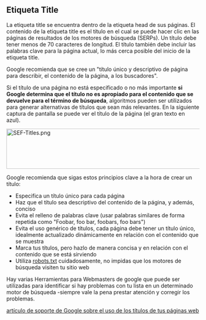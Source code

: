 <!-- Filename: Using_The_Title_Tag / Display title: El Uso de la etiqueta Title -->

## Etiqueta Title

La etiqueta title se encuentra dentro de la etiqueta head de sus
páginas. El contenido de la etiqueta title es el título en el cual se
puede hacer clic en las páginas de resultados de los motores de búsqueda
(SERPs). Un título debe tener menos de 70 caracteres de longitud. El
título también debe incluir las palabras clave para la página actual, lo
más cerca posible del inicio de la etiqueta title.

Google recomienda que se cree un "título único y descriptivo de página
para describir, el contenido de la página, a los buscadores".

Si el título de una página no está especificado o no más importante **si
Google determina que el título no es apropiado para el contenido que se
devuelve para el término de búsqueda**, algoritmos pueden ser utilizados
para generar alternativas de títulos que sean más relevantes. En la
siguiente captura de pantalla se puede ver el título de la página (el
gran texto en azul).

<img src="https://docs.joomla.org/images/5/58/SEF-Titles.png"
decoding="async" data-file-width="532" data-file-height="105"
width="532" height="105" alt="SEF-Titles.png" />

Google recomienda que sigas estos principios clave a la hora de crear un
título:

- Especifica un título único para cada página
- Haz que el título sea descriptivo del contenido de la página, y
  además, conciso
- Evita el relleno de palabras clave (usar palabras similares de forma
  repetida como "Foobar, foo bar, foobars, foo bars")
- Evita el uso genérico de títulos, cada página debe tener un título
  único, idealmente actualizado dinámicamente en relación con el
  contenido que se muestra
- Marca tus títulos, pero hazlo de manera concisa y en relación con el
  contenido que se está sirviendo
- Utiliza
  [robots.txt](https://docs.joomla.org/robots.txt_file "Special:MyLanguage/robots.txt file")
  cuidadosamente, no impidas que los motores de búsqueda visiten tu
  sitio web

Hay varias Herramientas para Webmasters de google que puede ser
utilizadas para identificar si hay problemas con tu lista en un
determinado motor de búsqueda -siempre vale la pena prestar atención y
corregir los problemas.

<a
href="http://support.google.com/webmasters/bin/answer.py?hl=en&amp;answer=35624?hl=es"
class="external text" target="_blank"
rel="nofollow noreferrer noopener">artículo de soporte de Google sobre
el uso de los títulos de tus páginas web</a>
